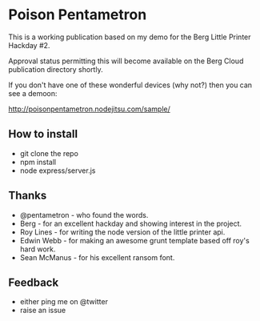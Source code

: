 # Poison Pentametron

This is a working publication based on my demo for the Berg Little Printer Hackday #2.

Approval status permitting this will become available on the Berg Cloud publication directory shortly.

If you don't have one of these wonderful devices (why not?) then you can see a demoon:

http://poisonpentametron.nodejitsu.com/sample/

## How to install

* git clone the repo
* npm install
* node express/server.js


## Thanks

* @pentametron - who found the words.
* Berg - for an excellent hackday and showing interest in the project.
* Roy Lines - for writing the node version of the little printer api.
* Edwin Webb - for making an awesome grunt template based off roy's hard work.
* Sean McManus - for his excellent ransom font.

## Feedback

* either ping me on @twitter
* raise an issue
